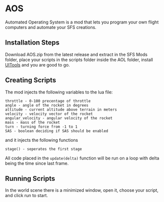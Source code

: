 # AOS

Automated Operating System is a mod that lets you program your own flight computers and automate your SFS creations.

## Installation Steps
Download AOS.zip from the latest release and extract in the SFS Mods folder, place your scripts in the scripts folder inside the AOL folder, install [UITools](https://github.com/cucumber-sp/UITools) and you are good to go.

## Creating Scripts
The mod injects the following variables to the lua file:
```
throttle - 0-100 precentage of throttle
angle - angle of the rocket in degrees
altitude - current altitude above terrain in meters
velocity - velocity vector of the rocket
angular_velocity - angular velocity of the rocket
mass - mass of the rocket
turn - turning force from -1 to 1
SAS - boolean deciding if SAS should be enabled
```

and it injects the following functions
```
stage() - seperates the first stage
```

All code placed in the `update(delta)` function will be run on a loop with delta being the time since last frame.

## Running Scripts
In the world scene there is a minimized window, open it, choose your script, and click run to start.